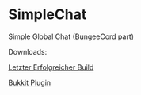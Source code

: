 SimpleChat
==========

Simple Global Chat (BungeeCord part)

Downloads:

[Letzter Erfolgreicher Build](http://ci.skymine.de/job/SimpleChat-Bungee/lastSuccessfulBuild/)

[Bukkit Plugin](http://ci.skymine.de/job/SimpleChat/lastSuccessfulBuild/)
